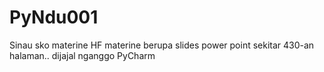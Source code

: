 # PyNdu001
Sinau sko materine HF
materine berupa slides power point sekitar 430-an halaman.. dijajal nganggo PyCharm
